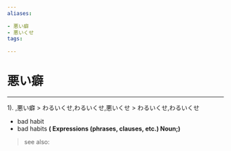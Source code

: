 ```yaml
---
aliases:
    
- 悪い癖
- 悪いくせ
tags:
    
---
```


# 悪い癖
---
1).
,悪い癖 > わるいくせ,わるいくせ,悪いくせ > わるいくせ,わるいくせ

- bad habit
- bad habits
**( Expressions (phrases, clauses, etc.) Noun;)**
> see also: 
            